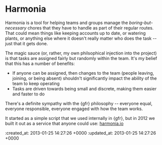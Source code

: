 Harmonia
=========

Harmonia is a tool for helping teams and groups manage the *boring-but-necessary* chores that they have to handle as part of their regular routes. That could mean things like keeping accounts up to date, or watering plants, or anything else where it doesn't really matter who does the task -- just that it gets done.

The magic sauce (or, rather, my own philsophical injection into the project) is that tasks are assigned fairly but randomly within the team. It's my belief that this has a number of benefits:

* If anyone can be assigned, then changes to the team (people leaving, joining, or being absent) shouldn't significantly impact the ability of the team to keep operating
* Tasks are driven towards being small and discrete, making them easier and faster to do

There's a definite sympathy with the {gfr} philosophy -- everyone equal, everyone responsible, everyone engaged with how the team works.

It started as a simple script that we used internally in {gfr}, but in 2012 we built it out as a service that anyone could use: [harmonia.io](https://harmonia.io)

:created_at: 2013-01-25 14:27:26 +0000
:updated_at: 2013-01-25 14:27:26 +0000
